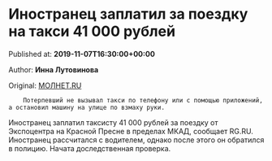 
# Иностранец заплатил за поездку на такси 41 000 рублей

Published at: **2019-11-07T16:30:00+00:00**

Author: **Инна Лутовинова**

Original: [МОЛНЕТ.RU](https://www.molnet.ru/mos/ru/order/o_717818)


        Потерпевший не вызывал такси по телефону или с помощью приложений, а остановил машину на улице по взмаху руки.
      
Иностранец заплатил таксисту 41 000 рублей за поездку от Экспоцентра на Красной Пресне в пределах МКАД, сообщает RG.RU. 
Иностранец рассчитался с водителем, однако после этого он обратился в полицию. Начата доследственная проверка.
